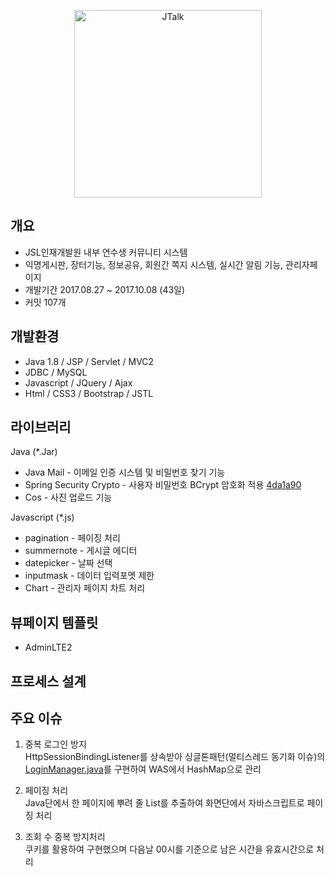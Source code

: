 <p align="center">
    <a href="#"><img alt="JTalk" src="https://i.imgur.com/qQTkKor.png" width="300"></a>
</p>

## 개요
- JSL인재개발원 내부 연수생 커뮤니티 시스템 
- 익명게시판, 장터기능, 정보공유, 회원간 쪽지 시스템, 실시간 알림 기능, 관리자페이지
- 개발기간 2017.08.27 ~ 2017.10.08 (43일)
- 커밋 107개

## 개발환경
- Java 1.8 / JSP / Servlet / MVC2
- JDBC / MySQL
- Javascript / JQuery / Ajax
- Html / CSS3 / Bootstrap / JSTL

## 라이브러리
Java (*.Jar)
  - Java Mail - 이메일 인증 시스템 및 비밀번호 찾기 기능
  - Spring Security Crypto - 사용자 비밀번호 BCrypt 암호화 적용 [4da1a90](https://github.com/10milin/JTalk/commit/4da1a902b488a5e26432ba9c17bdd99e696ae952) 
  - Cos - 사진 업로드 기능
  
Javascript (*.js)
  - pagination - 페이징 처리
  - summernote - 게시글 에디터
  - datepicker - 날짜 선택
  - inputmask - 데이터 입력포멧 제한
  - Chart - 관리자 페이지 차트 처리

## 뷰페이지 템플릿
- AdminLTE2

## 프로세스 설계  

## 주요 이슈
1. 중복 로그인 방지  
  HttpSessionBindingListener를 상속받아 싱글톤패턴(멀티스레드 동기화 이슈)의 [LoginManager.java](https://github.com/10milin/JTalk/blob/master/JTalk/src/com/jtalk/core/LoginManager.java)를 구현하여 WAS에서 HashMap으로 관리

2. 페이징 처리  
  Java단에서 한 페이지에 뿌려 줄 List를 추출하여 화면단에서 자바스크립트로 페이징 처리
  
3. 조회 수 중복 방지처리  
  쿠키를 활용하여 구현했으며 다음날 00시를 기준으로 남은 시간을 유효시간으로 처리
